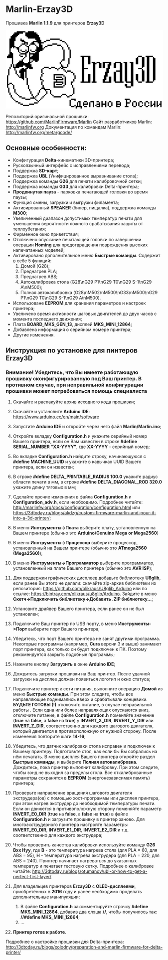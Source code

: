 # Marlin-Erzay3D
Прошивка <b>Marlin 1.1.9</b> для принтеров <b>Erzay3D</b>

<img src="https://github.com/Robokinetics/Marlin-Erzay3D/blob/master/logo.png"/>

Репозиторий оригинальной прошивки: https://github.com/MarlinFirmware/Marlin
Сайт разработчиков Marlin: http://marlinfw.org
Документация по командам Marlin: http://marlinfw.org/meta/gcode/

## Основные особенности:
* Конфигурация <b>Delta</b>-кинематики 3D-принтера;
* Рускоязычный интерфейс с исправлениями перевода;
* Поддержка <b>SD-карт</b>;
* Поддержка <b>UBL</b> (Унифицированное выравнивание стола);
* Поддержка команды <b>G26</b> для печати калибровочной сетки;
* Поддержка команды <b>G33</b> для калибровки Delta-принтера;
* <b>Продвинутая пауза</b> - парковка печатающей головки во время паузы;
* Функция смены, загрузки и выгрузки филамента;
* Активированный <b>SPEAKER</b> (бипер, пищалка), поддержка команды <b>M300</b>;
* Увеличенный диапазон допустимых температур печати для уменьшения вероятности ложного срабатывания защиты от теплоубегания;
* Фирменное окно приветствия;
* Отключено опускание печатающей головки по завершении операции <b>Homing</b> для предотвращения повреждения высоких напечатанных моделей;
* Активировано дополнительное меню <b>Быстрые команды</b>. Содержит в себе 5 функций:
    1) Домой (G28);
    2) Преднагрев PLA;
    3) Преднагрев ABS;
    4) Автокалибровка стола (G28\nG29 P1\nG29 T0\nG29 S-1\nG29 A\nM500);
	5) Полная автокалибровка (G28\nM502\nM500\nG33\nM500\nG29 P1\nG29 T0\nG29 S-1\nG29 A\nM500).
* Использоване <b>EEPROM</b> для хранения параметров и настроек принтера;
* Увеличено время активности шаговых двигателей до двух часов с момента последнего движения;
* Плата <b>BOARD_MKS_GEN_13</b>, дисплей <b>MKS_MINI_12864</b>;
* Добавлена информация о серийном номере принтера;
* Другие изменения.


## Инструкция по установке для пинтеров Erzay3D
### Внимание! Убедитесь, что Вы имеете работающую прошивку сконфигурированную под Ваш принтер. В противном случае, при неправильной конфигурации прошивки может потребоваться помощь специалиста
1. Скачайте и распакуйте архив исходного кода прошивки;
2. Скачайте и установите <b>Arduino IDE</b>: https://www.arduino.cc/en/main/software
3. Запустите <b>Arduino IDE</b> и откройте через него файл <b>Marlin/Marlin.ino</b>;
4. Откройте вкладку <b>Configuration.h</b> и укажите серийный номер Вашего принтера, если он Вам известен в строке <b>#define SERIAL_NUMBER "XX-YYYY"</b>, где <b>XX-YYYY</b> - серийный номер;
5. Во вкладке <b>Configuration.h</b> найдите строку, начинающуюся с <b>#define MACHINE_UUID</b> и укажите в кавычках UUID Вашего принтера, если он известен;
6. В строке <b>#define DELTA_PRINTABLE_RADIUS 100.0</b> укажите радиус области печати в мм, в строке <b>#define DELTA_DIAGONAL_ROD 320.0</b> укажите длину тяговых в мм;
7. Сделайте прочие изменения в файла <b>Configuration.h</b> и <b>Configuration_adv.h</b>, если необходимо. Подробнее читайте: http://marlinfw.org/docs/configuration/configuration.html или https://3dtoday.ru/blogs/akdzg/custom-firmware-marlin-and-pour-it-into-a-3d-printer/;
8. В меню <b>Инструменты->Плата</b> выберите плату, установленную на Вашем принтере (обычно это <b>Arduino/Genuino Mega or Mega2560</b>)
9. В меню <b>Инструменты->Процессор</b> выберите процессор, установленный на Вашем принтере (обычно это <b>ATmega2560 (Mega2560)</b>);
10. В меню <b>Инструменты->Программатор</b> выберите программатор, установленный на плате Вашего принтера (обычно это <b>AVR ISP</b>);
11. Для поддержки графических дисплеев добавьте библиотеку <b>U8glib</b>, если ранее Вы этого не делали: скачайте zip-архив библиотеки из репозитория: https://github.com/olikraus/U8glib_Arduino или по ссылке: https://bintray.com/olikraus/u8glib/Arduino. Зайдите в меню <b>Скетч->Подключить библиотеку->Добавить .ZIP библиотеку...</b>;
12. Установите драйвер Вашего принтера, если ранее он не был установлен;
13. Подключите Ваш принтер по USB порту, в меню <b>Инструменты->Порт</b> выберите порт Вашего принтера;
14. Убедитесь, что порт Вашего принтера не занят другими программа. Некоторые программы (например, <b>Cura</b> версии 3 и выше) занимают порт принтера, как только он будет подключен к ПК. Поэтому рекомендуется закрыть подобные программы;
15. Нажмите кнопку <b>Загрузить</b> в окне <b>Arduino IDE</b>;
16. Дождитесь загрузки прошивки на Ваш принтер. После удачной загрузки на дисплее должен появиться логотип и окно статуса;
17. Подключите принтер к сети питания, выполните операцию <b>Домой</b> из меню <b>Быстрые команды</b>. При этом следите, чтобы все направляющие поднимались вверх и срабатывали концевики. <b>БУДЬТЕ ГОТОВЫ (!)</b> отключить питание, в случае неправильной работы . Если одна или более направляющих опускаются вниз, отключите питание, в файле <b>Configuration.h</b> поменяйте значение (<b>true</b> на <b>false</b>, а <b>false</b> на <b>true</b>) у <b>INVERT_X_DIR</b>, <b>INVERT_Y_DIR</b> или <b>INVERT_Z_DIR</b>, соответственно для каждого шагового двигателя, который двигается в противоположную от нужной сторону. После изменения повторите шаги <b>14-16</b>;
18. Убедитесь, что датчик калибровки стола исправен и подключен к Вашему принтеру. Подготовьте стол, как если бы Вы собрались на нём печатать. В меню дисплея Вашего принтера откройте раздел <b>Быстрые команды</b>, и выберите <b>Полная автокалибровка</b>. Дождитесь, пока принтер выполнит калибровку. При этом следите, чтобы зонд не выходил за пределы стола. Все откалиброванные параметры сохранятся в <b>EEPROM</b> (энергонезависимая память) принтера;
19. Проверьте направление вращения шагового двигателя экструдера(ов) с помощью хост-программы или дисплея принтера, при этом нагрев экструдер до необходимой температуры печати. Если он движется в противоположную сторону поменяйте параметр <b>INVERT_E0_DIR</b> (<b>true</b> на <b>false</b>, а <b>false</b> на <b>true</b>) в файле <b>Configuration.h</b> и загрузите прошивку в принтер заново. Для многоэкструдерного принтера настройте параметры <b>INVERT_E0_DIR</b>, <b>INVERT_E1_DIR</b>, <b>INVERT_E2_DIR</b> и т.д. соответственно для каждого экструдера;
20. Чтобы проверить качества калибровки используйте команду <b>G26 Bxx Hyy</b>, где <b>B</b> - это температура нагрева стола (для PLA = 60, для ABS = 95), <b>H</b> - температура нагрева экструдера (для PLA = 220, для ABS = 240). Принтер начинает нагреваться до указанных температур и печатает тестовую сетку. Подробнее о калибровке читайте: http://3dtoday.ru/blogs/otumanov/ubl-or-how-to-get-a-perfect-first-layer/

21. Для владельцев принтеров <b>Erzay3D</b> с <b>OLED-дисплеями</b>, приобретённых в <b>2016</b> году и ранее необходимо проделать дополнительные манипуляции:
	1. В файле <b>Configuration.h</b> закомментируйте строчку <b>#define MKS_MINI_12864</b>, добавив два слэша <b>//</b>, чтобы получилось так: <b>//#define MKS_MINI_12864</b>;
	2. ...

21. <b>Принтер готов к работе</b>.

Подробнее о настройке прошивки для Delta-принтера: http://3dtoday.ru/blogs/xolodny/preparation-and-marlin-firmware-for-delta-printer/



